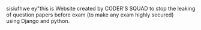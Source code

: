  sisiufhwe
ey"this is Website created by CODER'S SQUAD to stop the leaking of question papers before exam (to make any exam highly secured)  
using Django and python. 
